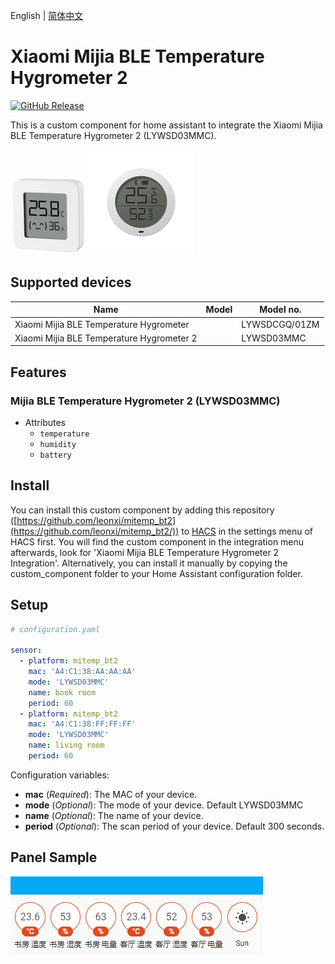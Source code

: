 English | [简体中文](./README_zh-CN.md)

# Xiaomi Mijia BLE Temperature Hygrometer 2

[![GitHub Release][releases-shield]][releases]

This is a custom component for home assistant to integrate the Xiaomi Mijia BLE Temperature Hygrometer 2 (LYWSD03MMC).

![LYWSD03MMC](/pictures/LYWSD03MMC.jpg)
![LYWSDCGQ/01ZM](/pictures/LYWSDCGQ01ZM.jpg)

## Supported devices

| Name                   | Model                  | Model no. |
| ---------------------- | ---------------------- | --------- |
| Xiaomi Mijia BLE Temperature Hygrometer  |  | LYWSDCGQ/01ZM |
| Xiaomi Mijia BLE Temperature Hygrometer 2  |  | LYWSD03MMC  |

## Features

### Mijia BLE Temperature Hygrometer 2 (LYWSD03MMC)

- Attributes
  - `temperature`
  - `humidity`
  - `battery`

## Install

You can install this custom component by adding this repository ([https://github.com/leonxi/mitemp_bt2](https://github.com/leonxi/mitemp_bt2/)) to [HACS](https://hacs.xyz/) in the settings menu of HACS first. You will find the custom component in the integration menu afterwards, look for 'Xiaomi Mijia BLE Temperature Hygrometer 2 Integration'. Alternatively, you can install it manually by copying the custom_component folder to your Home Assistant configuration folder.


## Setup

```yaml
# configuration.yaml

sensor:
  - platform: mitemp_bt2
    mac: 'A4:C1:38:AA:AA:AA'
    mode: 'LYWSD03MMC'
    name: book room
    period: 60
  - platform: mitemp_bt2
    mac: 'A4:C1:38:FF:FF:FF'
    mode: 'LYWSD03MMC'
    name: living room
    period: 60
```

Configuration variables:
- **mac** (*Required*): The MAC of your device.
- **mode** (*Optional*): The mode of your device. Default LYWSD03MMC
- **name** (*Optional*): The name of your device.
- **period** (*Optional*): The scan period of your device. Default 300 seconds.

## Panel Sample

  ![LYWSD03MMC_PANEL_SHOW](/pictures/sample_panel_1.png)

[releases-shield]: https://img.shields.io/github/release/leonxi/mitemp_bt2.svg
[releases]: https://github.com/leonxi/mitemp_bt2/releases
